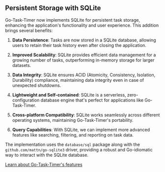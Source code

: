 ## Persistent Storage with SQLite

Go-Task-Timer now implements SQLite for persistent task storage, enhancing the application's functionality and user experience. This addition brings several benefits:

1. **Data Persistence**: Tasks are now stored in a SQLite database, allowing users to retain their task history even after closing the application.

2. **Improved Scalability**: SQLite provides efficient data management for a growing number of tasks, outperforming in-memory storage for larger datasets.

3. **Data Integrity**: SQLite ensures ACID (Atomicity, Consistency, Isolation, Durability) compliance, maintaining data integrity even in case of unexpected shutdowns.

4. **Lightweight and Self-contained**: SQLite is a serverless, zero-configuration database engine that's perfect for applications like Go-Task-Timer.

5. **Cross-platform Compatibility**: SQLite works seamlessly across different operating systems, maintaining Go-Task-Timer's portability.

6. **Query Capabilities**: With SQLite, we can implement more advanced features like searching, filtering, and reporting on task data.

The implementation uses the `database/sql` package along with the `github.com/mattn/go-sqlite3` driver, providing a robust and Go-idiomatic way to interact with the SQLite database.

[Learn about Go-Task-Timer's features](features.md)